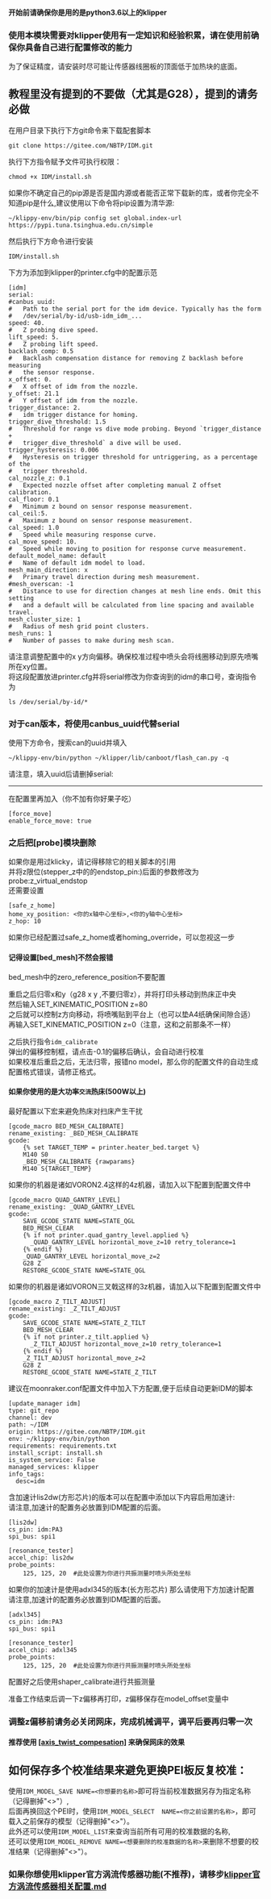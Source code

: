 #### 开始前请确保你是用的是python3.6以上的klipper
### 使用本模块需要对klipper使用有一定知识和经验积累，请在使用前确保你具备自己进行配置修改的能力
为了保证精度，请安装时尽可能让传感器线圈板的顶面低于加热块的底面。
## 教程里没有提到的不要做（尤其是G28），提到的请务必做
在用户目录下执行下方git命令来下载配套脚本
```
git clone https://gitee.com/NBTP/IDM.git 
```
执行下方指令赋予文件可执行权限：
```
chmod +x IDM/install.sh
```
如果你不确定自己的pip源是否是国内源或者能否正常下载新的库，或者你完全不知道pip是什么,建议使用以下命令将pip设置为清华源:
```
~/klippy-env/bin/pip config set global.index-url https://pypi.tuna.tsinghua.edu.cn/simple
```
然后执行下方命令进行安装
```
IDM/install.sh
```
下方为添加到klipper的printer.cfg中的配置示范
```
[idm]
serial:
#canbus_uuid:
#   Path to the serial port for the idm device. Typically has the form
#   /dev/serial/by-id/usb-idm_idm_...
speed: 40.
#   Z probing dive speed.
lift_speed: 5.
#   Z probing lift speed.
backlash_comp: 0.5
#   Backlash compensation distance for removing Z backlash before measuring
#   the sensor response.
x_offset: 0.
#   X offset of idm from the nozzle.
y_offset: 21.1
#   Y offset of idm from the nozzle.
trigger_distance: 2.
#   idm trigger distance for homing.
trigger_dive_threshold: 1.5
#   Threshold for range vs dive mode probing. Beyond `trigger_distance +
#   trigger_dive_threshold` a dive will be used.
trigger_hysteresis: 0.006
#   Hysteresis on trigger threshold for untriggering, as a percentage of the
#   trigger threshold.
cal_nozzle_z: 0.1
#   Expected nozzle offset after completing manual Z offset calibration.
cal_floor: 0.1
#   Minimum z bound on sensor response measurement.
cal_ceil:5.
#   Maximum z bound on sensor response measurement.
cal_speed: 1.0
#   Speed while measuring response curve.
cal_move_speed: 10.
#   Speed while moving to position for response curve measurement.
default_model_name: default
#   Name of default idm model to load.
mesh_main_direction: x
#   Primary travel direction during mesh measurement.
#mesh_overscan: -1
#   Distance to use for direction changes at mesh line ends. Omit this setting
#   and a default will be calculated from line spacing and available travel.
mesh_cluster_size: 1
#   Radius of mesh grid point clusters.
mesh_runs: 1
#   Number of passes to make during mesh scan.
```
请注意调整配置中的x y方向偏移。确保校准过程中喷头会将线圈移动到原先喷嘴所在xy位置。  
将这段配置放进printer.cfg并将serial修改为你查询到的idm的串口号，查询指令为
```
ls /dev/serial/by-id/*
```
### 对于can版本，将使用canbus_uuid代替serial
使用下方命令，搜索can的uuid并填入
```
~/klippy-env/bin/python ~/klipper/lib/canboot/flash_can.py -q
```
请注意，填入uuid后请删掉serial:

-------------------------------------------------
在配置里再加入（你不加有你好果子吃）
```
[force_move]
enable_force_move: true
```

### 之后把[probe]模块删除
如果你是用过klicky，请记得移除它的相关脚本的引用  
并将z限位(stepper_z中的的endstop_pin:)后面的参数修改为probe:z_virtual_endstop  
还需要设置
```
[safe_z_home]
home_xy_position: <你的x轴中心坐标>,<你的y轴中心坐标>
z_hop: 10
```
如果你已经配置过safe_z_home或者homing_override，可以忽视这一步
#### 记得设置[bed_mesh]不然会报错
bed_mesh中的zero_reference_position不要配置

重启之后归零x和y（g28 x y ,不要归零z），并将打印头移动到热床正中央  
然后输入SET_KINEMATIC_POSITION z=80  
之后就可以控制z方向移动，将喷嘴贴到平台上（也可以垫A4纸确保间隙合适）  
再输入SET_KINEMATIC_POSITION z=0（注意，这和之前那条不一样）  

之后执行指令`idm_calibrate`  
弹出的偏移控制框，请点击-0.1的偏移后确认，会自动进行校准  
如果校准后重启之后，无法归零，报错no model，那么你的配置文件的自动生成配置格式错误，请修正格式。  

#### 如果你使用的是大功率`交流`热床(500W以上)
最好配置以下宏来避免热床对扫床产生干扰  
```
[gcode_macro BED_MESH_CALIBRATE]
rename_existing: _BED_MESH_CALIBRATE
gcode:
    {% set TARGET_TEMP = printer.heater_bed.target %}
    M140 S0
    _BED_MESH_CALIBRATE {rawparams}
    M140 S{TARGET_TEMP}
```
如果你的机器是诸如VORON2.4这样的4z机器，请加入以下配置到配置文件中
```
[gcode_macro QUAD_GANTRY_LEVEL]
rename_existing: _QUAD_GANTRY_LEVEL
gcode:
    SAVE_GCODE_STATE NAME=STATE_QGL
    BED_MESH_CLEAR
    {% if not printer.quad_gantry_level.applied %}
      _QUAD_GANTRY_LEVEL horizontal_move_z=10 retry_tolerance=1
    {% endif %}
    _QUAD_GANTRY_LEVEL horizontal_move_z=2
    G28 Z
    RESTORE_GCODE_STATE NAME=STATE_QGL
```
如果你的机器是诸如VORON三叉戟这样的3z机器，请加入以下配置到配置文件中
```
[gcode_macro Z_TILT_ADJUST]
rename_existing: _Z_TILT_ADJUST
gcode:
    SAVE_GCODE_STATE NAME=STATE_Z_TILT
    BED_MESH_CLEAR
    {% if not printer.z_tilt.applied %}
      _Z_TILT_ADJUST horizontal_move_z=10 retry_tolerance=1
    {% endif %}
    _Z_TILT_ADJUST horizontal_move_z=2
    G28 Z
    RESTORE_GCODE_STATE NAME=STATE_Z_TILT
```
建议在moonraker.conf配置文件中加入下方配置,便于后续自动更新IDM的脚本
```
[update_manager idm]
type: git_repo
channel: dev
path: ~/IDM
origin: https://gitee.com/NBTP/IDM.git
env: ~/klippy-env/bin/python
requirements: requirements.txt
install_script: install.sh
is_system_service: False
managed_services: klipper
info_tags:
  desc=idm
```

含加速计lis2dw(方形芯片)的版本可以在配置中添加以下内容启用加速计:  
请注意,加速计的配置务必放置到IDM配置的后面。  
```
[lis2dw]
cs_pin: idm:PA3
spi_bus: spi1

[resonance_tester]
accel_chip: lis2dw
probe_points:
    125, 125, 20  #此处设置为你进行共振测量时喷头所处坐标
```
如果你的加速计是使用adxl345的版本(长方形芯片)
那么请使用下方加速计配置  
请注意,加速计的配置务必放置到IDM配置的后面。  
```
[adxl345]
cs_pin: idm:PA3
spi_bus: spi1

[resonance_tester]
accel_chip: adxl345
probe_points:
    125, 125, 20  #此处设置为你进行共振测量时喷头所处坐标
```
配置好之后使用shaper_calibrate进行共振测量  

准备工作结束后调一下z偏移再打印，z偏移保存在model_offset变量中  
### 调整z偏移前请务必关闭网床，完成机械调平，调平后要再归零一次

#### 推荐使用 [[axis_twist_compesation]](https://www.klipper3d.org/Config_Reference.html?h=axis#axis_twist_compensation) 来确保网床的效果
## 如何保存多个校准结果来避免更换PEI板反复校准：
使用`IDM_MODEL_SAVE NAME=<你想要的名称>`即可将当前校准数据另存为指定名称（记得删掉"<>"）,  
后面再换回这个PEI时，使用`IDM_MODEL_SELECT  NAME=<你之前设置的名称>`，即可载入之前保存的模型（记得删掉"<>"）。   
此外还可以使用`IDM_MODEL_LIST`来查询当前所有可用的校准数据的名称,  
还可以使用`IDM_MODEL_REMOVE NAME=<想要删除的校准数据的名称>`来删除不想要的校准结果（记得删掉"<>"）。


### 如果你想使用klipper官方涡流传感器功能(不推荐)，请移步[klipper官方涡流传感器相关配置.md](/中文教程/klipper官方涡流传感器相关配置.md)